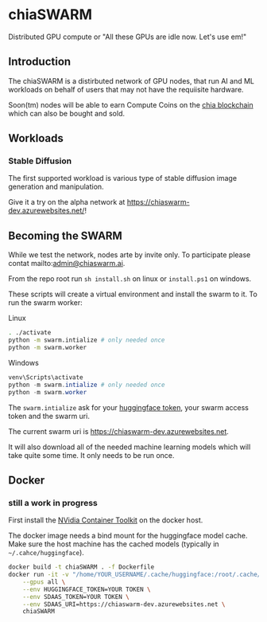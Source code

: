 # chiaSWARM

Distributed GPU compute or "All these GPUs are idle now. Let's use em!"

## Introduction

The chiaSWARM is a distirbuted network of GPU nodes, that run AI and ML workloads on behalf of users that may not have the requiisite hardware.

Soon(tm) nodes will be able to earn Compute Coins on the [chia blockchain](https://www.chia.net/) which can also be bought and sold.

## Workloads

### Stable Diffusion

The first supported workload is various type of stable diffusion image generation and manipulation.

Give it a try on the alpha network at <https://chiaswarm-dev.azurewebsites.net/>!

## Becoming the SWARM

While we test the network, nodes arte by invite only. To participate please contat mailto:admin@chiaswarm.ai.

From the repo root run `sh install.sh` on linux or `install.ps1` on windows.

These scripts will create a virtual environment and install the swarm to it. To run the swarm worker:

Linux

```bash
. ./activate
python -m swarm.intialize # only needed once
python -m swarm.worker
```

Windows

```powershell
venv\Scripts\activate
python -m swarm.intialize # only needed once
python -m swarm.worker
```

The `swarm.intialize` ask for your [huggingface token](https://huggingface.co/docs/hub/security-tokens), your swarm access token and the swarm uri.

The current swarm uri is <https://chiaswarm-dev.azurewebsites.net>.

It will also download all of the needed machine learning models which will take quite some time. It only needs to be run once.

## Docker

### still a work in progress

First install the [NVidia Container Toolkit](https://docs.nvidia.com/datacenter/cloud-native/container-toolkit/install-guide.html#docker) on the docker host.

The docker image needs a bind mount for the huggingface model cache. Make sure the host machine has the cached models (typically in `~/.cahce/huggingface`).

```bash
docker build -t chiaSWARM . -f Dockerfile
docker run -it -v "/home/YOUR_USERNAME/.cache/huggingface:/root/.cache/huggingface/" \
    --gpus all \
    --env HUGGINGFACE_TOKEN=YOUR TOKEN \
    --env SDAAS_TOKEN=YOUR TOKEN \
    --env SDAAS_URI=https://chiaswarm-dev.azurewebsites.net \
    chiaSWARM
```
